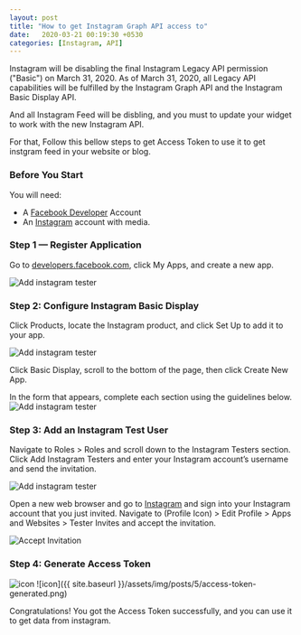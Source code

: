 ```yaml
---
layout: post
title: "How to get Instagram Graph API access to"
date:   2020-03-21 00:19:30 +0530
categories: [Instagram, API]
---
```



Instagram will be disabling the final Instagram Legacy API permission ("Basic") on March 31, 2020. As of March 31, 2020, all Legacy API capabilities will be fulfilled by the Instagram Graph API and the Instagram Basic Display API.

And all Instagram Feed will be disbling, and you must to update your widget to work with the new Instagram API.

For that, Follow this bellow steps to get Access Token to use it to get instgram feed in your website or blog.

### Before You Start
You will need:

* A [Facebook Developer][facebook] Account
* An [Instagram][instagram] account with media.

### Step 1 — Register Application

Go to [developers.facebook.com][facebook], click My Apps, and create a new app.

![Add instagram tester]({{site.baseurl}}/assets/img/posts/5/create-app.png)

### Step 2: Configure Instagram Basic Display

Click Products, locate the Instagram product, and click Set Up to add it to your app.

![Add instagram tester]({{site.baseurl}}/assets/img/posts/5/instagram-setting.png)


Click Basic Display, scroll to the bottom of the page, then click Create New App.

In the form that appears, complete each section using the guidelines below.
![Add instagram tester]({{site.baseurl}}/assets/img/posts/5/add-instagram-app.png)

### Step 3: Add an Instagram Test User

Navigate to Roles > Roles and scroll down to the Instagram Testers section. Click Add Instagram Testers and enter your Instagram account’s username and send the invitation.

![Add instagram tester]({{site.baseurl}}/assets/img/posts/5/add-instagram-tester.png)

Open a new web browser and go to [Instagram][instagram] and sign into your Instagram account that you just invited. Navigate to (Profile Icon) > Edit Profile > Apps and Websites > Tester Invites and accept the invitation.

![Accept Invitation]({{site.baseurl}}/assets/img/posts/5/accept-test-invitation.png)

### Step 4: Generate Access Token
![icon]({{site.baseurl}}/assets/img/posts/5/genarate-access-token.png)
![icon]({{ site.baseurl }}/assets/img/posts/5/access-token-generated.png)


Congratulations! You got the Access Token successfully, and you can use it to get data from instagram.


[facebook]: https://developers.facebook.com/
[instagram]:   http://instagram.com
